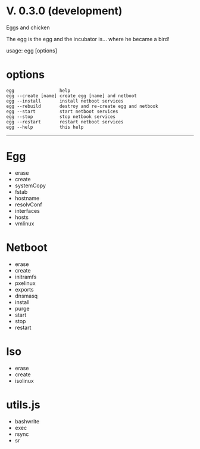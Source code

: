 # V. 0.3.0 (development)

Eggs and chicken

The egg is the egg and the incubator is... where he became a bird!

usage: egg [options]

# options
```
egg                 help
egg --create [name] create egg [name] and netboot
egg --install       install netboot services
egg --rebuild       destroy and re-create egg and netbook
egg --start         start netboot services
egg --stop          stop netbook services
egg --restart       restart netboot services
egg --help          this help
```
---
# Egg
* erase
* create
* systemCopy
* fstab
* hostname
* resolvConf
* interfaces
* hosts
* vmlinux

# Netboot
* erase
* create
* initramfs
* pxelinux
* exports
* dnsmasq
* install
* purge
* start
* stop
* restart


# Iso
* erase
* create
* isolinux

# utils.js
* bashwrite
* exec
* rsync
* sr
